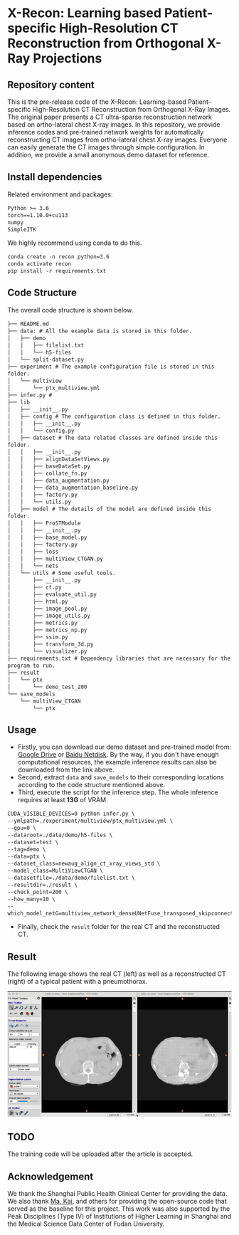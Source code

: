 # X-Recon: Learning based Patient-specific High-Resolution CT Reconstruction from Orthogonal X-Ray Projections

## Repository content
This is the pre-release code of the X-Recon: Learning-based Patient-specific High-Resolution CT Reconstruction from Orthogonal X-Ray Images. The original paper presents a CT ultra-sparse reconstruction network based on ortho-lateral chest X-ray images. In this repository, we provide inference codes and pre-trained network weights for automatically reconstructing CT images from ortho-lateral chest X-ray images. Everyone can easily generate the CT images through simple configuration. In addition, we provide a small anonymous demo dataset for reference.

## Install dependencies

Related environment and packages:
```
Python >= 3.6
torch==1.10.0+cu113
numpy
SimpleITK
```
We highly recommend using conda to do this.
```
conda create -n recon python=3.6
conda activate recon
pip install -r requirements.txt
```

## Code Structure
The overall code structure is shown below.
```
├── README.md
├── data: # All the example data is stored in this folder.
│   ├── demo
│   │   ├── filelist.txt
│   │   └── h5-files
│   └── split-dataset.py
├── experiment # The example configuration file is stored in this folder.
│   └── multiview
│       └── ptx_multiview.yml
├── infer.py # 
├── lib
│   ├── __init__.py
│   ├── config # The configuration class is defined in this folder.
│   │   ├── __init__.py
│   │   └── config.py
│   ├── dataset # The data related classes are defined inside this folder.
│   │   ├── __init__.py
│   │   ├── alignDataSetViews.py
│   │   ├── baseDataSet.py
│   │   ├── collate_fn.py
│   │   ├── data_augmentation.py
│   │   ├── data_augmentation_baseline.py
│   │   ├── factory.py
│   │   └── utils.py
│   ├── model # The details of the model are defined inside this folder.
│   │   ├── ProSTModule
│   │   ├── __init__.py
│   │   ├── base_model.py
│   │   ├── factory.py
│   │   ├── loss
│   │   ├── multiView_CTGAN.py
│   │   └── nets
│   └── utils # Some useful tools.
│       ├── __init__.py
│       ├── ct.py
│       ├── evaluate_util.py
│       ├── html.py
│       ├── image_pool.py
│       ├── image_utils.py
│       ├── metrics.py
│       ├── metrics_np.py
│       ├── ssim.py
│       ├── transform_3d.py
│       └── visualizer.py
├── requirements.txt # Dependency libraries that are necessary for the program to run.
├── result
│   └── ptx
│       └── demo_test_200
└── save_models
    └── multiView_CTGAN
        └── ptx
```

## Usage
- Firstly, you can download our demo dataset and pre-trained model from: <a href="https://drive.google.com/file/d/1I0sZY73jo8FQSHzACZuJL3X0uv1rFgjX/view?usp=sharing">Google Drive</a> or <a href="https://pan.baidu.com/s/1wfnk2Rh4xLhdYG_FypB3cw?pwd=88zx">Baidu Netdisk</a>. By the way, if you don't have enough computational resources, the example inference results can also be downloaded from the link above.
- Second, extract `data` and `save_models` to their corresponding locations according to the code structure mentioned above.
- Third, execute the script for the inference step. The whole inference requires at least **13G** of VRAM.
```
CUDA_VISIBLE_DEVICES=0 python infer.py \
--ymlpath=./experiment/multiview/ptx_multiview.yml \
--gpu=0 \
--dataroot=./data/demo/h5-files \
--dataset=test \
--tag=demo \
--data=ptx \
--dataset_class=newaug_align_ct_xray_views_std \
--model_class=MultiViewCTGAN \
--datasetfile=./data/demo/filelist.txt \
--resultdir=./result \
--check_point=200 \
--how_many=10 \
--which_model_netG=multiview_network_denseUNetFuse_transposed_skipconnect
```
- Finally, check the `result` folder for the real CT and the reconstructed CT.
## Result
The following image shows the real CT (left) as well as a reconstructed CT (right) of a typical patient with a pneumothorax.

![demo-result](https://github.com/wangyunpengbio/X-Recon/raw/main/imgs/demo-result.gif)

## TODO
The training code will be uploaded after the article is accepted.

## Acknowledgement
We thank the Shanghai Public Health Clinical Center for providing the data. We also thank <a href="https://github.com/kylekma">Ma, Kai</a>, and others for providing the open-source code that served as the baseline for this project. This work was also supported by the Peak Disciplines (Type IV) of Institutions of Higher Learning in Shanghai and the Medical Science Data Center of Fudan University.